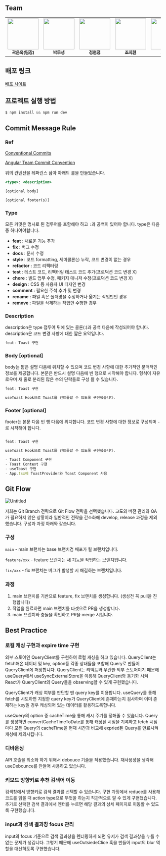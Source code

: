 ## Team

<table>
<tr>
    <td align="center">
        <a href="https://github.com/Woogie-94">
        <img src="https://avatars.githubusercontent.com/u/59603529?v=4" width="100px;" alt=""/>
        <br />
        <sub><b>곽은욱(팀장)</b></sub>
        </a>
    </td>
    <td align="center">
        <a href="https://github.com/Mooobi">
        <img src="https://avatars.githubusercontent.com/u/124570875?v=4" width="100px;" alt=""/>
        <br />
        <sub><b>박무생</b></sub>
        </a>
    </td>
    <td align="center">
        <a href="https://github.com/net7281">
        <img src="https://avatars.githubusercontent.com/u/33312138?v=4" width="100px;" alt=""/>
        <br />
        <sub><b>정현정</b></sub>
        </a>
    </td>
    <td align="center">
        <a href="https://github.com/chochojj">
        <img src="https://avatars.githubusercontent.com/u/104323906?v=4" width="100px;" alt=""/>
        <br />
        <sub><b>조지현</b></sub>
        </a>
    </td>
     <td align="center">
        <a href="https://github.com/hnoch">
        <img src="https://avatars.githubusercontent.com/u/53362953?v=4" width="100px;" alt=""/>
        <br />
        <sub><b>황현호</b></sub>
        </a>
    </td>
</tr>
</table>

## 배포 링크

[배포 사이트](http://pre-onboarding-3-10.s3-website.ap-northeast-2.amazonaws.com/)

## 프로젝트 실행 방법

```jsx
$ npm install && npm run dev
```

## Commit Message Rule

### **Ref**

[Conventional Commits](https://www.conventionalcommits.org/en/v1.0.0/)

[Angular Team Commit Convention](https://www.conventionalcommits.org/en/v1.0.0/)

위의 컨벤션을 레퍼런스 삼아 아래의 룰을 만들었습니다.

```jsx
<type>: <description>

[optional body]

[optional footer(s)]
```

### Type

모든 커밋은 명사로 된 접두어를 포함해야 하고 `:`과 공백이 있어야 합니다. type은 다음 중 하나여야합니다.

- **feat** : 새로운 기능 추가
- **fix** : 버그 수정
- **docs** : 문서 수정
- **style** : 코드 formatting, 세미콜론(;) 누락, 코드 변경이 없는 경우
- **refactor** : 코드 리팩터링
- **test** : 테스트 코드, 리팩터링 테스트 코드 추가(프로덕션 코드 변경 X)
- **chore** : 빌드 업무 수정, 패키지 매니저 수정(프로덕션 코드 변경 X)
- **design** : CSS 등 사용자 UI 디자인 변경
- **comment** : 필요한 주석 추가 및 변경
- **rename** : 파일 혹은 폴더명을 수정하거나 옮기는 작업만인 경우
- **remove** : 파일을 삭제하는 작업만 수행한 경우

### Description

description은 type 접두어 뒤에 있는 콜론(:)과 공백 다음에 작성되어야 합니다. description은 코드 변경 사항에 대한 짧은 요약입니다.

```jsx
feat: Toast 구현
```

### Body [optional]

body는 짧은 설명 다음에 위치할 수 있으며 코드 변경 사항에 대한 추가적인 문맥적인 정보를 제공합니다. 본문은 반드시 설명 다음에 빈 행으로 시작해야 합니다. 형식이 자유로우며 새 줄로 분리된 많은 수의 단락들로 구성 될 수 있습니다.

```jsx
feat: Toast 구현

useToast Hook으로 Toast를 컨트롤할 수 있도록 구현했습니다.
```

### Footer [optional]

footer는 본문 다음 빈 행 다음에 위치합니다. 코드 변경 사항에 대한 정보로 구성되며 `-` 로 시작해야 합니다.

```jsx

feat: Toast 구현

useToast Hook으로 Toast를 컨트롤할 수 있도록 구현했습니다.

- Toast Component 구현
- Toast Context 구현
- useToast 구현
- App.tsx에 ToastProvider와 Toast Component 사용
```

## Git Flow

![Untitled](https://techblog.woowahan.com/wp-content/uploads/img/2017-10-30/git-flow_overall_graph.png)

저희는 Git Branch 전략으로 Git Flow 전략을 선택했습니다. 고도의 버전 관리와 QA가 필요하지 않은 상황이라 일반적인 전략을 간소화해 develop, release 과정을 제외했습니다. 구성과 과정 아래와 같습니다.

### **구성**

`main` - main 브랜치는 base 브랜치겸 배포가 될 브랜치입니다.

`feature/xxx` - feature 브랜치는 새 기능을 작업하는 브랜치입니다.

`fix/xxx` - fix 브랜치는 버그가 발생할 시 해결하는 브랜치입니다.

### **과정**

1. main 브랜치를 기반으로 feature, fix 브랜치를 생성합니다. (생성전 꼭 pull을 진행합니다)
2. 작업을 완료하면 main 브랜치를 타겟으로 PR을 생성합니다.
3. main 브랜치와 충돌을 확인하고 PR을 merge 시킵니다.

## Best Practice

### 로컬 캐싱 구현과 expire time 구현

외부 스토어인 QueryClient를 구현하여 로컬 캐싱을 하고 있습니다. QueryClient는 fetch해온 데이터 및 key, option등 각종 상태들을 포함해 Query로 만들어 QueryClient에 저장합니다.
QueryClient는 리액트와 무관한 외부 스토어이기 때문에 useQuery에서 useSyncExternalStore을 이용해 QueryClient와 동기화 시켜 React가 QueryClient의 Query들을 observing할 수 있게 구현했습니다.

QueryClient가 캐싱 여부를 판단할 땐 query key를 이용합니다. useQuery를 통해 fetch를 시도하면 지정한 query key가 QueryClient에 존재하는지 검사하며 이미 존재하는 key일 경우 캐싱되어 있는 데이터를 활용하도록합니다.

useQuery의 option 중 cacheTime을 통해 캐시 주기를 정해줄 수 있습니다. Query를 생성하면 convertCacheTimeToDate를 통해 캐싱된 시점을 기록하고 fetch 시점마다 모든 Query의 cacheTime을 현재 시간과 비교해 expried된 Query를 만료시켜 캐싱에 제외시킵니다.

### 디바운싱

API 호출을 최소화 하기 위해서 debouce 기술을 적용했습니다. 재사용성을 생각해 useDebounce를 만들어 사용하고 있습니다.

### 키보드 방향키로 추천 검색어 이동

검색창에서 방향키로 검색 결과를 선택할 수 있습니다. 구현 과정에서 reduce를 사용해 코드를 읽을 때 action type으로 무엇을 하는지 직관적으로 알 수 있게 구현했습니다. 추가로 선택한 검색 결과에서 엔터를 누르면 해당 결과의 상세 페이지로 이동할 수 있도록 구현했습니다.

### input과 검색 결과창 focus 관리

input의 focus 기준으로 검색 결과창을 렌더링하게 되면 유저가 검색 결과창을 누를 수 없는 문제가 생깁니다. 그렇기 때문에 useOutsiedeClice 훅을 만들어 input의 blur 역할을 대신하도록 구현했습니다.
